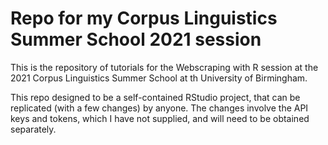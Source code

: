 # Repo for my Corpus Linguistics Summer School 2021 session

This is the repository of tutorials for the Webscraping with R session at the 2021 Corpus Linguistics Summer School at th University of Birmingham. 

This repo designed to be a self-contained RStudio project, that can be replicated (with a few changes) by anyone. The changes involve the API keys and tokens, which I have not supplied, and will need to be obtained separately. 



